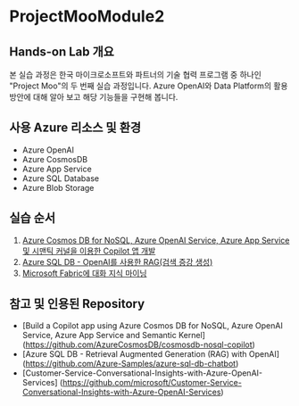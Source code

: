 # ProjectMooModule2

## Hands-on Lab 개요

본 실습 과정은 한국 마이크로소프트와 파트너의 기술 협력 프로그램 중 하나인 "Project Moo"의 두 번째 실습 과정입니다. Azure OpenAI와 Data Platform의 활용 방안에 대해 알아 보고 해당 기능들을 구현해 봅니다. 


## 사용 Azure 리소스 및 환경

* Azure OpenAI
* Azure CosmosDB
* Azure App Service
* Azure SQL Database
* Azure Blob Storage

## 실습 순서

1. [Azure Cosmos DB for NoSQL, Azure OpenAI Service, Azure App Service 및 시맨틱 커널을 이용한 Copilot 앱 개발](https://github.com/mnrvacho/ProjectMooModule2/blob/main/1.%20cosmosdb.md) 
2. [Azure SQL DB - OpenAI를 사용한 RAG(검색 증강 생성)](https://github.com/mnrvacho/ProjectMooModule2/blob/main/2.%20sqldb) 
3. [Microsoft Fabric에 대화 지식 마이닝](https://github.com/mnrvacho/ProjectMooModule2/blob/main/3.fabric)

## 참고 및 인용된 Repository

* [Build a Copilot app using Azure Cosmos DB for NoSQL, Azure OpenAI Service, Azure App Service and Semantic Kernel] (https://github.com/AzureCosmosDB/cosmosdb-nosql-copilot)
* [Azure SQL DB - Retrieval Augmented Generation (RAG) with OpenAI] (https://github.com/Azure-Samples/azure-sql-db-chatbot)
* [Customer-Service-Conversational-Insights-with-Azure-OpenAI-Services] (https://github.com/microsoft/Customer-Service-Conversational-Insights-with-Azure-OpenAI-Services)
